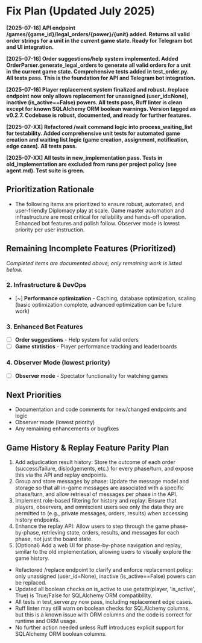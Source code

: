 # Fix Plan (Updated July 2025)

**[2025-07-16] API endpoint /games/{game_id}/legal_orders/{power}/{unit} added. Returns all valid order strings for a unit in the current game state. Ready for Telegram bot and UI integration.**

**[2025-07-16] Order suggestions/help system implemented. Added OrderParser.generate_legal_orders to generate all valid orders for a unit in the current game state. Comprehensive tests added in test_order.py. All tests pass. This is the foundation for API and Telegram bot integration.**

**[2025-07-16] Player replacement system finalized and robust. /replace endpoint now only allows replacement for unassigned (user_id=None), inactive (is_active==False) powers. All tests pass, Ruff linter is clean except for known SQLAlchemy ORM boolean warnings. Version tagged as v0.2.7. Codebase is robust, documented, and ready for further features.**

**[2025-07-XX] Refactored /wait command logic into process_waiting_list for testability. Added comprehensive unit tests for automated game creation and waiting list logic (game creation, assignment, notification, edge cases). All tests pass.**

**[2025-07-XX] All tests in new_implementation pass. Tests in old_implementation are excluded from runs per project policy (see agent.md). Test suite is green.**

## Prioritization Rationale
- The following items are prioritized to ensure robust, automated, and user-friendly Diplomacy play at scale. Game master automation and infrastructure are most critical for reliability and hands-off operation. Enhanced bot features and polish follow. Observer mode is lowest priority per user instruction.

## Remaining Incomplete Features (Prioritized)

*Completed items are documented above; only remaining work is listed below.*

### 2. Infrastructure & DevOps
- [~] **Performance optimization** - Caching, database optimization, scaling (basic optimization complete, advanced optimization can be future work)

### 3. Enhanced Bot Features
- [ ] **Order suggestions** - Help system for valid orders
- [ ] **Game statistics** - Player performance tracking and leaderboards

### 4. Observer Mode (lowest priority)
- [ ] **Observer mode** - Spectator functionality for watching games

## Next Priorities
- Documentation and code comments for new/changed endpoints and logic
- Observer mode (lowest priority)
- Any remaining enhancements or bugfixes

## Game History & Replay Feature Parity Plan
1. Add adjudication result history: Store the outcome of each order (success/failure, dislodgements, etc.) for every phase/turn, and expose this via the API and replay endpoints.
2. Group and store messages by phase: Update the message model and storage so that all in-game messages are associated with a specific phase/turn, and allow retrieval of messages per phase in the API.
3. Implement role-based filtering for history and replay: Ensure that players, observers, and omniscient users see only the data they are permitted to (e.g., private messages, orders, results) when accessing history endpoints.
4. Enhance the replay API: Allow users to step through the game phase-by-phase, retrieving state, orders, results, and messages for each phase, not just the board state.
5. (Optional) Add a web UI for phase-by-phase navigation and replay, similar to the old implementation, allowing users to visually explore the game history. 

- Refactored /replace endpoint to clarify and enforce replacement policy: only unassigned (user_id=None), inactive (is_active==False) powers can be replaced.
- Updated all boolean checks on is_active to use getattr(player, 'is_active', True) is True/False for SQLAlchemy ORM compatibility.
- All tests in test_server.py now pass, including replacement edge cases.
- Ruff linter may still warn on boolean checks for SQLAlchemy columns, but this is a known issue with ORM columns and the code is correct for runtime and ORM usage.
- No further action needed unless Ruff introduces explicit support for SQLAlchemy ORM boolean columns. 
